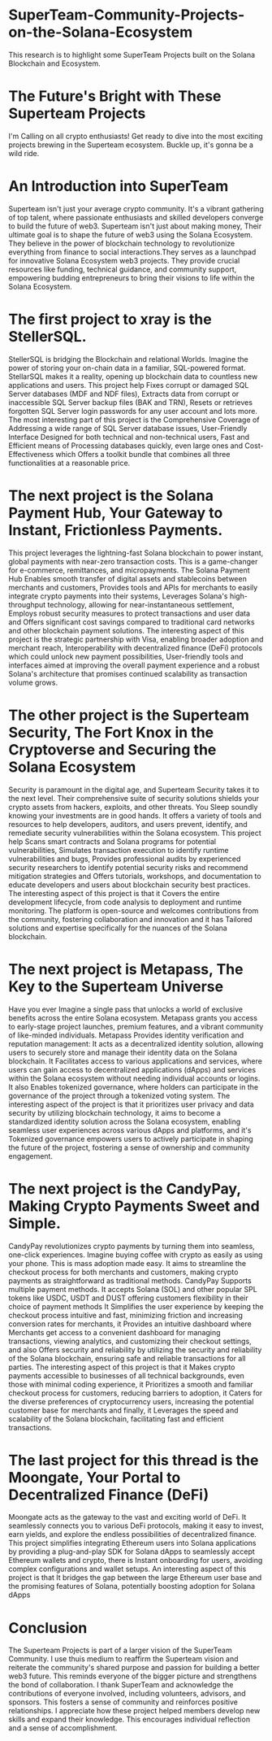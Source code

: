# SuperTeam-Community-Projects-on-the-Solana-Ecosystem
This research is to highlight some SuperTeam Projects built on the Solana Blockchain and Ecosystem.
# The Future's Bright with These Superteam Projects
I'm Calling on all crypto enthusiasts! Get ready to dive into the most exciting projects brewing in the Superteam ecosystem. Buckle up, it's gonna be a wild ride.
# An Introduction into SuperTeam
Superteam isn't just your average crypto community. It's a vibrant gathering of top talent, where passionate enthusiasts and skilled developers converge to build the future of web3.
Superteam isn't just about making money, Their ultimate goal is to shape the future of web3 using the Solana Ecosystem. They believe in the power of blockchain technology to revolutionize everything from finance to social interactions.They serves as a launchpad for innovative Solana Ecosystem web3 projects. They provide crucial resources like funding, technical guidance, and community support, empowering budding entrepreneurs to bring their visions to life within the Solana Ecosystem.
# The first project to xray is the StellerSQL.
StellerSQL is bridging the Blockchain and relational Worlds. Imagine the power of storing your on-chain data in a familiar, SQL-powered format. StellarSQL makes it a reality, opening up blockchain data to countless new applications and users. This project help Fixes corrupt or damaged SQL Server databases (MDF and NDF files), Extracts data from corrupt or inaccessible SQL Server backup files (BAK and TRN), Resets or retrieves forgotten SQL Server login passwords for any user account and lots more.  
The most interesting part of this project is the Comprehensive Coverage of Addressing a wide range of SQL Server database issues, User-Friendly Interface Designed for both technical and non-technical users, Fast and Efficient means of Processing databases quickly, even large ones and Cost-Effectiveness which Offers a toolkit bundle that combines all three functionalities at a reasonable price.
# The next project is the Solana Payment Hub, Your Gateway to Instant, Frictionless Payments.
This project leverages the lightning-fast Solana blockchain to power instant, global payments with near-zero transaction costs. This is a game-changer for e-commerce, remittances, and micropayments. The Solana Payment Hub Enables smooth transfer of digital assets and stablecoins between merchants and customers, Provides tools and APIs for merchants to easily integrate crypto payments into their systems, Leverages Solana's high-throughput technology, allowing for near-instantaneous settlement, Employs robust security measures to protect transactions and user data and Offers significant cost savings compared to traditional card networks and other blockchain payment solutions. 
The interesting aspect of this project is the strategic partnership with Visa, enabling broader adoption and merchant reach,  Interoperability with decentralized finance (DeFi) protocols which could unlock new payment possibilities, User-friendly tools and interfaces aimed at improving the overall payment experience and a robust Solana's architecture that promises continued scalability as transaction volume grows.
# The other project is the Superteam Security, The Fort Knox in the Cryptoverse ️and Securing the Solana Ecosystem
Security is paramount in the digital age, and Superteam Security takes it to the next level. Their comprehensive suite of security solutions shields your crypto assets from hackers, exploits, and other threats. You Sleep soundly knowing your investments are in good hands. It offers a variety of tools and resources to help developers, auditors, and users prevent, identify, and remediate security vulnerabilities within the Solana ecosystem. This project help Scans smart contracts and Solana programs for potential vulnerabilities, Simulates transaction execution to identify runtime vulnerabilities and bugs, Provides professional audits by experienced security researchers to identify potential security risks and recommend mitigation strategies and Offers tutorials, workshops, and documentation to educate developers and users about blockchain security best practices. 
The interesting aspect of this project is that it Covers the entire development lifecycle, from code analysis to deployment and runtime monitoring. The platform is open-source and welcomes contributions from the community, fostering collaboration and innovation and it has Tailored solutions and expertise specifically for the nuances of the Solana blockchain.
# The next project is Metapass, The Key to the Superteam Universe 
Have you ever Imagine a single pass that unlocks a world of exclusive benefits across the entire Solana ecosystem. Metapass grants you access to early-stage project launches, premium features, and a vibrant community of like-minded individuals. Metapass Provides identity verification and reputation management: It acts as a decentralized identity solution, allowing users to securely store and manage their identity data on the Solana blockchain.  It Facilitates access to various applications and services, where users can gain access to decentralized applications (dApps) and services within the Solana ecosystem without needing individual accounts or logins. It also Enables tokenized governance, where holders can participate in the governance of the project through a tokenized voting system. 
The interesting aspect of the project is that it prioritizes user privacy and data security by utilizing blockchain technology, it aims to become a standardized identity solution across the Solana ecosystem, enabling seamless user experiences across various dApps and platforms, and it's Tokenized governance empowers users to actively participate in shaping the future of the project, fostering a sense of ownership and community engagement.
# The next project is the CandyPay,  Making Crypto Payments Sweet and Simple.
CandyPay revolutionizes crypto payments by turning them into seamless, one-click experiences. Imagine buying coffee with crypto as easily as using your phone. This is mass adoption made easy. It aims to streamline the checkout process for both merchants and customers, making crypto payments as straightforward as traditional methods. CandyPay Supports multiple payment methods. It accepts Solana (SOL) and other popular SPL tokens like USDC, USDT and DUST offering customers flexibility in their choice of payment methods It Simplifies the user experience by keeping the checkout process intuitive and fast, minimizing friction and increasing conversion rates for merchants, it Provides an intuitive dashboard where Merchants get access to a convenient dashboard for managing transactions, viewing analytics, and customizing their checkout settings, and also Offers security and reliability by utilizing the security and reliability of the Solana blockchain, ensuring safe and reliable transactions for all parties.
The interesting aspect of this project is that it Makes crypto payments accessible to businesses of all technical backgrounds, even those with minimal coding experience, it Prioritizes a smooth and familiar checkout process for customers, reducing barriers to adoption, it Caters for the diverse preferences of cryptocurrency users, increasing the potential customer base for merchants and finally, it Leverages the speed and scalability of the Solana blockchain, facilitating fast and efficient transactions.
# The last project for this thread is the Moongate, Your Portal to Decentralized Finance (DeFi)
Moongate acts as the gateway to the vast and exciting world of DeFi. It seamlessly connects you to various DeFi protocols, making it easy to invest, earn yields, and explore the endless possibilities of decentralized finance. This project simplifies integrating Ethereum users into Solana applications by providing a plug-and-play SDK for Solana dApps to seamlessly accept Ethereum wallets and crypto, there is Instant onboarding for users, avoiding complex configurations and wallet setups. 
An interesting aspect of this project is that It bridges the gap between the large Ethereum user base and the promising features of Solana, potentially boosting adoption for Solana dApps
# Conclusion
The Superteam Projects is part of a larger vision of the SuperTeam Community. I use thuis medium to reaffirm the Superteam vision and reiterate the community's shared purpose and passion for building a better web3 future. This reminds everyone of the bigger picture and strengthens the bond of collaboration. I thank SuperTeam and  acknowledge the contributions of everyone involved, including volunteers, advisors, and sponsors. This fosters a sense of community and reinforces positive relationships. I appreciate how these project helped members develop new skills and expand their knowledge. This encourages individual reflection and a sense of accomplishment.
